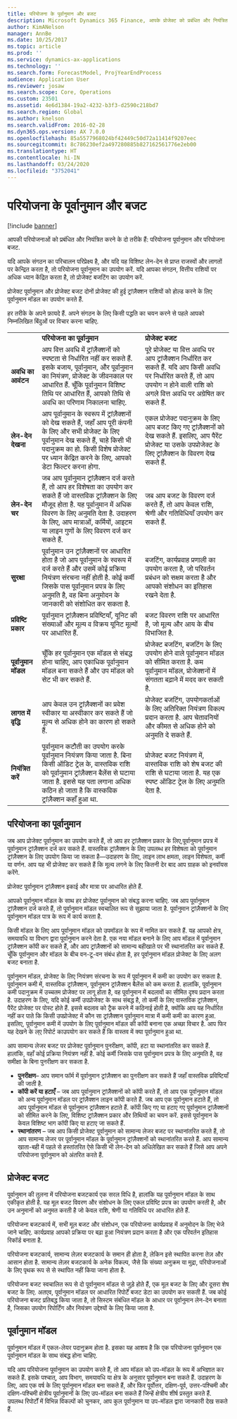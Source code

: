 ```yaml
---
title: परियोजना के पूर्वानुमान और बजट
description: Microsoft Dynamics 365 Finance, आपके प्रोजेक्ट को प्रबंधित और नियंत्रित करने के लिए प्रोजेक्ट पूर्वानुमान और प्रोजेक्ट बजट प्रदान करता है.
author: KimANelson
manager: AnnBe
ms.date: 10/25/2017
ms.topic: article
ms.prod: ''
ms.service: dynamics-ax-applications
ms.technology: ''
ms.search.form: ForecastModel, ProjYearEndProcess
audience: Application User
ms.reviewer: josaw
ms.search.scope: Core, Operations
ms.custom: 23501
ms.assetid: 4e6d1384-19a2-4232-b3f3-d2590c218bd7
ms.search.region: Global
ms.author: knelson
ms.search.validFrom: 2016-02-28
ms.dyn365.ops.version: AX 7.0.0
ms.openlocfilehash: 85a5577968024bf42449c50d72a11414f9207eec
ms.sourcegitcommit: 8c786230ef2a497280885b827162561776e2eb00
ms.translationtype: HT
ms.contentlocale: hi-IN
ms.lasthandoff: 03/24/2020
ms.locfileid: "3752041"
---
```

# <a name="project-forecasts-and-budgets"></a>परियोजना के पूर्वानुमान और बजट

[!include [banner](../includes/banner.md)]

आपकी परियोजनाओं को प्रबंधित और नियंत्रित करने के दो तरीके हैं: परियोजना पूर्वानुमान और परियोजना बजट. 

यदि आपके संगठन का परिचालन परिप्रेक्ष्य है, और यदि यह विशिष्ट लेन-देन से प्राप्त राजस्वों और लागतों पर केन्द्रित करता है, तो परियोजना पूर्वानुमान का उपयोग करें. यदि आपका संगठन, वित्तीय राशियों पर अधिक ध्यान केंद्रित करता है, तो प्रोजेक्ट बजटिंग का उपयोग करें. 

प्रोजेक्ट पूर्वानुमान और प्रोजेक्ट बजट दोनों प्रोजेक्ट की हुई ट्रांज़ैक्शन राशियों को होल्ड करने के लिए पूर्वानुमान मॉडल का उपयोग करते हैं. 

हर तरीके के अपने फ़ायदे हैं. अपने संगठन के लिए किसी पद्धति का चयन करने से पहले आपको निम्नलिखित बिंदुओं पर विचार करना चाहिए.

|                           |                                          |                                                    |
|---------------------------|------------------------------------------|----------------------------------------------------|
|                           | **परियोजना का पूर्वानुमान**                  | **प्रोजेक्ट बजट**                              |
| **अवधि का आवंटन**     | आप वित्त अवधि में ट्रांज़ैक्शनों को स्पष्टता से निर्धारित नहीं कर सकते हैं. इसके बजाय, पूर्वानुमान, और पूर्वानुमान का नियंत्रण, प्रोजेक्ट के जीवनकाल पर आधारित हैं. चूँकि पूर्वानुमान विशिष्ट तिथि पर आधारित हैं, आपको तिथि से अवधि का परिणाम निकालना चाहिए. | पूरे प्रोजेक्ट या वित्त अवधि पर आप ट्रांजैक्शन निर्धारित कर सकते हैं. यदि आप किसी अवधि पर निर्धारित करते हैं, तो आप उपयोग न होने वाली राशि को अगले वित्त अवधि पर अग्रेषित कर सकते हैं. |
| **लेन-देन देखना**  | आप पूर्वानुमान के स्वरूप में ट्रांज़ैक्शनों को देख सकते हैं, जहाँ आप पूरी कंपनी के लिए और सभी प्रोजेक्ट के लिए पूर्वानुमान देख सकते हैं, चाहे किसी भी पदानुक्रम का हो. किसी विशेष प्रोजेक्ट पर ध्यान केंद्रित करने के लिए, आपको डेटा फिल्टर करना होगा.                                       | एकल प्रोजेक्ट पदानुक्रम के लिए आप बजट किए गए ट्रांज़ैक्शनों को देख सकते हैं. इसलिए, आप पैरेंट प्रोजेक्ट या उसके उपप्रोजेक्ट के लिए ट्रांज़ैक्शन के विवरण देख सकते हैं.                 |
| **लेन-देन चर** | जब आप पूर्वानुमान ट्रांज़ैक्शन दर्ज करते हैं, तो आप हर विशेषता का उपयोग कर सकते हैं जो वास्तविक ट्रांज़ैक्शन के लिए मौजूद होता है. यह पूर्वानुमान में अधिक विवरण के लिए अनुमति देता है. उदाहरण के लिए, आप मात्राओं, कर्मियों, आइटम या लाइन गुणों के लिए विवरण दर्ज कर सकते हैं.         | जब आप बजट के विवरण दर्ज करते हैं, तो आप केवल राशि, श्रेणी और गतिविधियाँ उपयोग कर सकते हैं.                    |
| **सुरक्षा**              | पूर्वानुमान उन ट्रांज़ैक्शनों पर आधारित होता है जो आप पूर्वानुमान के स्वरूप में दर्ज करते हैं और उसमें कोई प्रक्रिया नियंत्रण संरचना नहीं होती है. कोई कर्मी जिसके पास पूर्वानुमान प्रपत्र के लिए अनुमति है, वह बिना अनुमोदन के जानकारी को संशोधित कर सकता है.                                        | बजटिंग, कार्यप्रवाह प्रणाली का उपयोग करता है, जो परिवर्तन प्रबंधन को सक्षम करता है और आपको संशोधन का इतिहास रखने देता है.         |
| **प्रविष्टि प्रकार**           | पूर्वानुमान ट्रांज़ैक्शन प्रविष्टियाँ, यूनिट की संख्याओं और मूल्य व विक्रय यूनिट मूल्यों पर आधारित हैं.  | बजट विवरण राशि पर आधारित है, जो मूल्य और आय के बीच विभाजित है.                                          |
| **पूर्वानुमान मॉडल**       | चूँकि हर पूर्वानुमान एक मॉडल से संबद्ध होना चाहिए, आप एकाधिक पूर्वानुमान मॉडल बना सकते हैं और उप मॉडल को सेट भी कर सकते हैं.           | प्रोजेक्ट बजटिंग, बजटिंग के लिए उपयोग होने वाले पूर्वानुमान मॉडल को सीमित करता है. कम पूर्वानुमान मॉडल, प्रोजेक्शनों में संगतता बढ़ाने में मदद कर सकती है.                           |
| **लागत में वृद्धि**         | आप केवल उन ट्रांज़ैक्शनों का प्रवेश स्वीकार या अस्वीकार कर सकते हैं जो मूल्य से अधिक होने का कारण हो सकते हैं.   | प्रोजेक्ट बजटिंग, उपयोगकर्ताओं के लिए अतिरिक्त नियंत्रण विकल्प प्रदान करता है. आप चेतावनियों और कीमत से अधिक होने को अनुमति दे सकते हैं.                    |
| **नियंत्रित करें**               | पूर्वानुमान कटौती का उपयोग करके पूर्वानुमान नियंत्रण किया जाता है. बिना किसी ऑडिट ट्रेल के, वास्तविक राशि को पूर्वानुमान ट्रांज़ैक्शन बैलेंस से घटाया जाता है. इससे यह पता लगाना अधिक कठिन हो जाता है कि वास्कविक ट्रांज़ैक्शन कहाँ हुआ था.                   | प्रोजेक्ट बजट नियंत्रण में, वास्तविक राशि को शेष बजट की राशि से घटाया जाता है. यह एक स्पष्ट ऑडिट ट्रेल के लिए अनुमति देता है.                                   |

## <a name="project-forecasts"></a>परियोजना का पूर्वानुमान
जब आप प्रोजेक्ट पूर्वानुमान का उपयोग करते हैं, तो आप हर ट्रांज़ैक्शन प्रकार के लिए,पूर्वानुमान प्रपत्र में पूर्वानुमान ट्रांज़ैक्शन दर्ज कर सकते हैं. वास्तविक ट्रांज़ैक्शन के लिए उपलब्ध हर विशेषता को पूर्वानुमान ट्रांज़ैक्शन के लिए उपयोग किया जा सकता है—उदाहरण के लिए, लाइन लाभ क्षमता, लाइन विशेषता, कर्मी या वर्णन. आप यह भी प्रोजेक्ट कर सकते हैं कि मूल्य लगने के लिए कितनी देर बाद आप ग्राहक को इनवॉयस करेंगे. 

प्रोजेक्ट पूर्वानुमान ट्रांज़ैक्शन इकाई और मात्रा पर आधारित होते हैं. 

आपको पूर्वानुमान मॉडल के साथ हर प्रोजेक्ट पूर्वानुमान को संबद्ध करना चाहिए. जब आप पूर्वानुमान ट्रांज़ैक्शन दर्ज करते हैं, तो पूर्वानुमान मॉडल स्वचालित रूप से सुझाया जाता है. पूर्वानुमान ट्रांज़ैक्शनों के लिए पूर्वानुमान मॉडल पात्र के रूप में कार्य करता है. 

किसी मॉडल के लिए आप पूर्वानुमान मॉडल को उपमॉडल के रूप में नामित कर सकते हैं. यह आपको क्षेत्र, समयावधि या विभाग द्वारा पूर्वानुमान करने देता है. एक नया मॉडल बनाने के लिए आप मॉडल में पूर्वानुमान ट्रांज़ैक्शन कॉपी कर सकते हैं, और आप ट्रांज़ैक्शनों को सामान्य बहीखाते पर भी स्थानांतरित कर सकते हैं. चूँकि पूर्वानुमान और मॉडल के बीच वन-टू-वन संबंध होता है, हर पूर्वानुमान मॉडल प्रोजेक्ट के लिए अलग बजट बनाता है. 

पूर्वानुमान मॉडल, प्रोजेक्ट के लिए नियंत्रण संरचना के रूप में पूर्वानुमान में कमी का उपयोग कर सकता है. पूर्वानुमान कमी में, वास्तविक ट्रांज़ैक्शन, पूर्वानुमान ट्रांज़ैक्शन बैलेंस को कम करता है. हालांकि, पूर्वानुमान कमी पदानुक्रम में उच्चतम प्रोजेक्ट पर लागू होता है, वह पूर्वानुमान में बदलावों का सीमित दृश्य प्रदान करता है. उदाहरण के लिए, यदि कोई कर्मी उपप्रोजेक्ट के साथ संबद्ध है, तो कर्मी के लिए वास्तविक ट्रांज़ैक्शन, पैरेंट प्रोजेक्ट पर पोस्ट होते हैं. इससे बदलाव को ट्रैक करने में कठिनाई होती है, क्योंकि आप यह निर्धारित नहीं कर पाते कि किसी उपप्रोजेक्ट में कौन सा ट्रांज़ैक्शन पूर्वानुमान मात्रा में कमी कमी का कारण हुआ. इसलिए, पूर्वानुमान कमी में उपयोग के लिए पूर्वानुमान मॉडल की कॉपी बनाना एक अच्छा विचार है. आप फिर यह देखने के ल्ए रिपोर्ट काउपयोग कर सकते हैं कि वास्तव में क्या पूर्वानुमान हुआ था. 

आप सामान्य लेजर बजट पर प्रोजेक्ट पूर्वानुमान पुनरीक्षण, कॉपी, हटा या स्थानांतरित कर सकते हैं. हालांकि, वहाँ कोई प्रक्रिया नियंत्रण नहीं है. कोई कर्मी जिसके पास पूर्वानुमान प्रपत्र के लिए अनुमति है, वह समीक्षा के बिना पुनरीक्षण कर सकता है.

-   **पुनरीक्षण**– आप समान फॉर्म में पूर्वानुमान ट्रांज़ैक्शन का पुनरीक्षण कर सकते हैं जहाँ वास्तविक प्रविष्टियाँ की जाती है.
-   **कॉपी करें या हटाएँ** – जब आप पूर्वानुमान ट्रांज़ैक्शनों को कॉपी करते हैं, तो आप एक पूर्वानुमान मॉडल को अन्य पूर्वानुमान मॉडल पर ट्रांज़ैक्शन लाइन कॉपी करते हैं. जब आप एक पूर्वानुमान हटाते हैं, तो आप पूर्वानुमान मॉडल से पूर्वानुमान ट्रांज़ैक्शन हटाते हैं. कॉपी किए गए या हटाए गए पूर्वानुमान ट्रांज़ैक्शनों को सीमित करने के लिए, विशिष्ट ट्रांज़ैक्शन प्रकार और तिथियों का चयन करें. इससे पूर्वानुमान के केवल विशिष्ट भाग कॉपी किए या हटाए जा सकते हैं.
-   **स्थानांतरण** – जब आप किसी प्रोजेक्ट पूर्वानुमान को सामान्य लेजर बजट पर स्थानांतरित करते हैं, तो आप सामान्य लेजर पर पूर्वानुमान मॉडल के पूर्वानुमान ट्रांज़ैक्शनों को स्थानांतरित करते हैं. आप सामान्य खाता-बही में पहले से हस्तांतरित ऐसे किसी भी लेन-देन को अधिलेखित कर सकते हैं जिसे आप अपने परियोजना पूर्वानुमान को अंतरित करते हैं.

## <a name="project-budgets"></a>प्रोजेक्ट बजट
पूर्वानुमान की तुलना में परियोजना बजटकार्य एक सरल विधि है, हालांकि यह पूर्वानुमान मॉडल के साथ एकीकृत होती है. यह मूल बजट विवरण और संशोधन के लिए एकल प्रविष्टि प्रपत्र का उपयोग करती है, और उन अनुमानों को अनुमत करती है जो केवल राशि, श्रेणी या गतिविधि पर आधारित होते हैं. 

परियोजना बजटकार्य में, सभी मूल बजट और संशोधन, एक परियोजना कार्यप्रवाह में अनुमोदन के लिए भेजे जाने चाहिए. कार्यप्रवाह आपको प्रक्रिया पर बढ़ा हुआ नियंत्रण प्रदान करता है और एक परिवर्तन इतिहास रिकॉर्ड बनाता है. 

परियोजना बजटकार्य, सामान्य लेज़र बजटकार्य के समान ही होता है, लेकिन इसे स्थापित करना तेज़ और आसान होता है. सामान्य लेज़र बजटकार्य के अनेक विकल्प, जैसे कि संख्या अनुक्रम या मुद्रा, परियोजनाओं के लिए पृथक रूप से से स्थापित नहीं किया जाना होता है.

परियोजना बजट स्वचालित रूप से दो पूर्वानुमान मॉडल से जुड़े होते हैं, एक मूल बजट के लिए और दूसरा शेष बजट के लिए. अतएव, पूर्वानुमान मॉडल पर आधारित रिपोर्टें बजट डेटा का उपयोग कर सकती हैं. जब कोई परियोजना बजट प्रतिबद्ध किया जाता है, तो सिस्टम संबंधित मॉडल के आधार पर पूर्वानुमान लेन-देन बनाता है, जिसका उपयोग रिपोर्टिंग और नियंत्रण उद्देश्यों के लिए किया जाता है.

## <a name="forecast-models"></a>पूर्वानुमान मॉडल
पूर्वानुमान मॉडल में एकल-लेयर पदानुक्रम होता है. इसका यह आशय है कि एक परियोजना पूर्वानुमान एक पूर्वानुमान मॉडल के साथ संबद्ध होना चाहिए.

यदि आप परियोजना पूर्वानुमान का उपयोग करते हैं, तो आप मॉडल को उप-मॉडल के रूप में अभिज्ञात कर सकते हैं. इसके पश्चात्, आप विभाग, समयावधि या क्षेत्र के अनुसार पूर्वानुमान बना सकते हैं. उदाहरण के लिए, आप एक वर्ष के लिए पूर्वानुमान मॉडल बना सकते हैं, और फिर पूर्वोत्तर, दक्षिण-पूर्व, उत्तर-पश्चिमी और दक्षिण-पश्चिमी क्षेत्रीय पूर्वानुमानों के लिए उप-मॉडल बना सकते हैं जिन्हें क्षेत्रीय शीर्ष प्रस्तुत करते हैं. उपलब्ध रिपोर्टों में विभिन्न विकल्पों को चुनकर, आप कुल पूर्वानुमान या उप-मॉडल द्वारा जानकारी देख सकते हैं.



